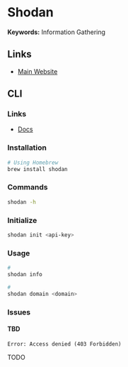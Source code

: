 # Shodan

**Keywords:** Information Gathering

<!--
https://gist.github.com/search?o=desc&q=shodan+api+key&s=updated
-->

## Links

- [Main Website](https://shodan.io)

<!--
https://github.com/jakejarvis/awesome-shodan-queries
https://github.com/achillean/shodan-python
-->

## CLI

### Links

- [Docs](https://cli.shodan.io)

### Installation

```sh
# Using Homebrew
brew install shodan
```

### Commands

```sh
shodan -h
```

### Initialize

```sh
shodan init <api-key>
```

### Usage

```sh
#
shodan info

#
shodan domain <domain>
```

### Issues

#### TBD

```log
Error: Access denied (403 Forbidden)
```

TODO

